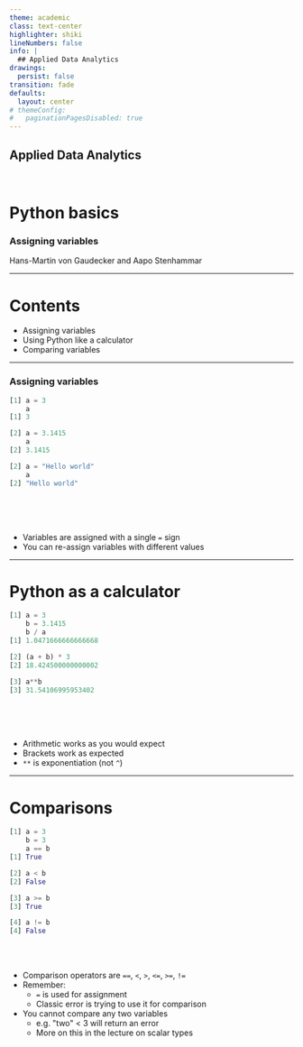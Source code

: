 ```yaml
---
theme: academic
class: text-center
highlighter: shiki
lineNumbers: false
info: |
  ## Applied Data Analytics
drawings:
  persist: false
transition: fade
defaults:
  layout: center
# themeConfig:
#   paginationPagesDisabled: true
---
```


## Applied Data Analytics

<br>

# Python basics

### Assigning variables

Hans-Martin von Gaudecker and Aapo Stenhammar

---

# Contents

- Assigning variables
- Using Python like a calculator
- Comparing variables

---

### Assigning variables

<div class="flex gap-12">
<div>

```python
[1] a = 3
    a
[1] 3

[2] a = 3.1415
    a
[2] 3.1415

[2] a = "Hello world"
    a
[2] "Hello world"

```


</div>
<div>

<br>
<br>
<br>

- Variables are assigned with a single `=` sign
- You can re-assign variables with different values

</div>
</div>


---

# Python as a calculator

<div class="flex gap-8">
<div>

```python
[1] a = 3
    b = 3.1415
    b / a
[1] 1.0471666666666668

[2] (a + b) * 3
[2] 18.424500000000002

[3] a**b
[3] 31.54106995953402

```

</div>
<div>

<br>
<br>
<br>

- Arithmetic works as you would expect
- Brackets work as expected
- `**` is exponentiation (not `^`)

</div>
</div>


---

# Comparisons

<div class="flex gap-8">
<div>

```python
[1] a = 3
    b = 3
    a == b
[1] True

[2] a < b
[2] False

[3] a >= b
[3] True

[4] a != b
[4] False
```

</div>
<div>

<br>
<br>

- Comparison operators are `==`, `<`, `>`, `<=`, `>=`, `!=`
- Remember:
  - `=` is used for assignment
  - Classic error is trying to use it for comparison
- You cannot compare any two variables
  - e.g. "two" < 3 will return an error
  - More on this in the lecture on scalar types

</div>
</div>
